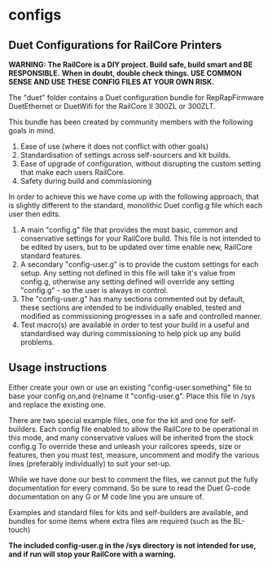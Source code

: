 # configs

## Duet Configurations for RailCore Printers

**WARNING: The RailCore is a DIY project. Build safe, build smart and BE RESPONSIBLE.**
**When in doubt, double check things. USE COMMON SENSE AND USE THESE CONFIG FILES AT YOUR OWN RISK.**

The "duet" folder contains a Duet configuration bundle for RepRapFirmware DuetEthernet or DuetWifi for the RailCore II 300ZL or 300ZLT.

This bundle has been created by community members with the following goals in mind.

 1. Ease of use (where it does not conflict with other goals)
 1. Standardisation of settings across self-sourcers and kit builds.
 1. Ease of upgrade of configuration, without disrupting the custom setting that make each users RailCore.
 1. Safety during build and commissioning
 
 In order to achieve this we have come up with the following approach, that is slightly different to the standard, monolithic Duet config.g file which each user then edits.
 
 1. A main "config.g" file that provides the most basic, common and conservative settings for your RailCore build. This file is not intended to be edited by users, but to be updated over time enable new, RailCore standard features.
 1. A secondary "config-user.g" is to provide the custom settings for each setup. Any setting not defined in this file will take it's value from config.g, otherwise any setting defined will override any setting "config.g" - so the user is always in control.
 1. The "config-user.g" has many sections commented out by default, these sections are intended to be individually enabled, tested and modified as commissioning progresses in a safe and controlled manner.
 1. Test macro(s) are available in order to test your build in a useful and standardised way during commissioning to help pick up any build problems.

## Usage instructions

Either create your own or use an existing "config-user.something" file to base your config on,and (re)name it "config-user.g".
Place this file in /sys and replace the existing one.

There are two special example files, one for the kit and one for self-builders. 
Each config file enabled to allow the RailCore to be operational in this mode, and many conservative values
will be inherited from the stock config.g
To override these and unleash your railcores speeds, size or features, then you must test, measure, uncomment and modify the various lines (preferably individually) to suit your set-up.

While we have done our best to comment the files, we cannot put the fully documentation for every command.
So be sure to read the Duet G-code documentation on any G or M code line you are unsure of.

Examples and standard files for kits and self-builders are available, and bundles for some items where extra files are required (such as the BL-touch)

 **The included config-user.g in the /sys directory is not intended for use, and if run will stop your RailCore with a warning.**
